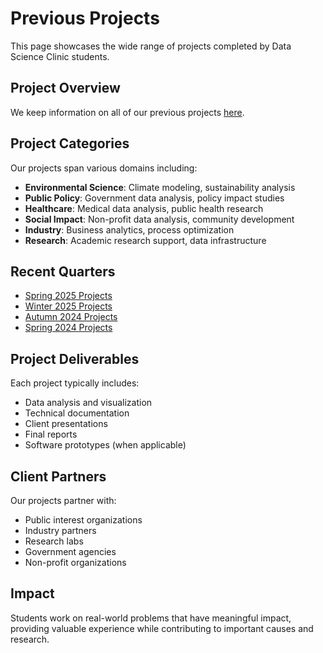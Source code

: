 # Previous Projects

This page showcases the wide range of projects completed by Data Science Clinic students.

## Project Overview
We keep information on all of our previous projects [here](./projects/projects.md).

## Project Categories
Our projects span various domains including:
- **Environmental Science**: Climate modeling, sustainability analysis
- **Public Policy**: Government data analysis, policy impact studies
- **Healthcare**: Medical data analysis, public health research
- **Social Impact**: Non-profit data analysis, community development
- **Industry**: Business analytics, process optimization
- **Research**: Academic research support, data infrastructure

## Recent Quarters
- [Spring 2025 Projects](./projects/past/2025_Spring_projects.md)
- [Winter 2025 Projects](./projects/past/2025_Winter_projects.md)
- [Autumn 2024 Projects](./projects/past/2024_Autumn_projects.md)
- [Spring 2024 Projects](./projects/past/2024_Spring_projects.md)

## Project Deliverables
Each project typically includes:
- Data analysis and visualization
- Technical documentation
- Client presentations
- Final reports
- Software prototypes (when applicable)

## Client Partners
Our projects partner with:
- Public interest organizations
- Industry partners
- Research labs
- Government agencies
- Non-profit organizations

## Impact
Students work on real-world problems that have meaningful impact, providing valuable experience while contributing to important causes and research. 